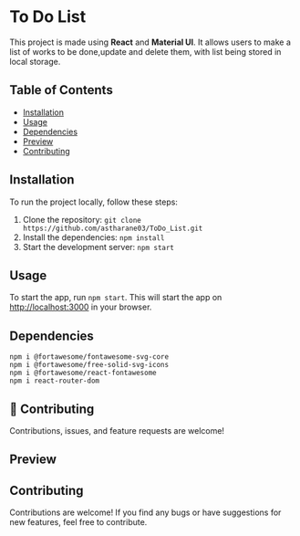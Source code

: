 # To Do List
This project is made using **React** and **Material UI**. It allows users to make a list of works to be done,update and delete them, with list being stored in local storage.


## Table of Contents

- [Installation](#installation)
- [Usage](#usage)
- [Dependencies](#dependencies)
- [Preview](#preview)
- [Contributing](#contributing)
  
## Installation
To run the project locally, follow these steps:

1. Clone the repository: `git clone https://github.com/astharane03/ToDo_List.git`
2. Install the dependencies: `npm install`
3. Start the development server: `npm start`

## Usage

To start the app, run `npm start`. This will start the app on [http://localhost:3000](http://localhost:3000) in your browser.

## Dependencies
```
npm i @fortawesome/fontawesome-svg-core
npm i @fortawesome/free-solid-svg-icons
npm i @fortawesome/react-fontawesome
npm i react-router-dom
```

## 🤝 Contributing

Contributions, issues, and feature requests are welcome!



## Preview
<p>
  
</p>

## Contributing

Contributions are welcome! If you find any bugs or have suggestions for new features, feel free to contribute.

